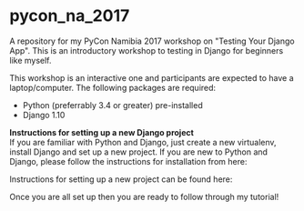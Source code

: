 # pycon_na_2017
A repository for my PyCon Namibia 2017 workshop on "Testing Your Django App". This is an introductory workshop to testing in Django for beginners like myself.

This workshop is an interactive one and participants are expected to have a laptop/computer. The following packages are required:
<ul> 
<li>Python (preferrably 3.4 or greater) pre-installed</li>
<li>Django 1.10</li>
</ul>

<strong>Instructions for setting up a new Django project</strong>
<br>
If you are familiar with Python and Django, just create a new virtualenv, install Django and set up a new project. If you are new to Python and Django, please follow the instructions for installation from here:

Instructions for setting up a new project can be found here:

Once you are all set up then you are ready to follow through my tutorial!
